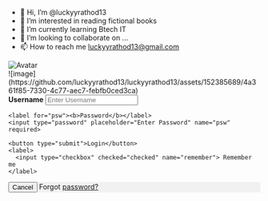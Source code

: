 - 👋 Hi, I’m @luckyyrathod13
- 👀 I’m interested in reading fictional books
- 🌱 I’m currently learning Btech IT
- 💞️ I’m looking to collaborate on ...
- 📫 How to reach me luckyyrathod13@gmail.com

<!---
luckyyrathod13/luckyyrathod13 is a ✨ special ✨ repository because its `README.md` (this file) appears on your GitHub profile.
You can click the Preview link to take a look at your changes.
--->


<form action="action_page.php" method="post">
  <div class="imgcontainer">
    <img src="img_avatar2.png" alt="Avatar" class="avatar">
  </div>![image](https://github.com/luckyyrathod13/luckyyrathod13/assets/152385689/4a361f85-7330-4c77-aec7-febfb0ced3ca)


  <div class="container">
    <label for="uname"><b>Username</b></label>
    <input type="text" placeholder="Enter Username" name="uname" required>

    <label for="psw"><b>Password</b></label>
    <input type="password" placeholder="Enter Password" name="psw" required>

    <button type="submit">Login</button>
    <label>
      <input type="checkbox" checked="checked" name="remember"> Remember me
    </label>
  </div>

  <div class="container" style="background-color:#f1f1f1">
    <button type="button" class="cancelbtn">Cancel</button>
    <span class="psw">Forgot <a href="#">password?</a></span>
  </div>
</form>
